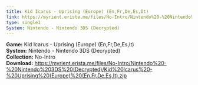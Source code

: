 ```yaml
---
title: Kid Icarus - Uprising (Europe) (En,Fr,De,Es,It)
link: https://myrient.erista.me/files/No-Intro/Nintendo%20-%20Nintendo%203DS%20(Decrypted)/Kid%20Icarus%20-%20Uprising%20(Europe)%20(En,Fr,De,Es,It).zip
type: single1
System: Nintendo - Nintendo 3DS (Decrypted)
---
```

<b>Game:</b> Kid Icarus - Uprising (Europe) (En,Fr,De,Es,It)<br>
<b>System:</b> Nintendo - Nintendo 3DS (Decrypted)<br>
<b>Collection:</b> No-Intro<br>
<b>Download:</b> https://myrient.erista.me/files/No-Intro/Nintendo%20-%20Nintendo%203DS%20(Decrypted)/Kid%20Icarus%20-%20Uprising%20(Europe)%20(En,Fr,De,Es,It).zip